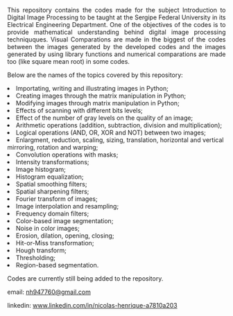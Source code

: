 <div style='text-align: justify;'>

This repository contains the codes made for the subject Introduction to Digital Image Processing to be taught at the Sergipe Federal University in its Electrical Engineering Department. One of the objectives of the codes is to provide mathematical understanding behind digital image processing techniquques. Visual Comparations are made in the biggest of the codes between the images generated by the developed codes and the images generated by using library functions and numerical comparations are made too (like square mean root) in some codes.

</div>

Below are the names of the topics covered by this repository:

<li>Importating, writing and illustrating images in Python;</li>

<li>Creating images through the matrix manipulation in Python;</li>

<li>Modifying images through matrix manipulation in Python;</li>

<li>Effects of scanning with different bits levels;</li>

<li>Effect of the number of gray levels on the quality of an image;</li>

<li>Arithmetic operations (addition, subtraction, division and multiplication);</li>

<li>Logical operations (AND, OR, XOR and NOT) between two images;</li>

<li>Enlargment, reduction, scaling, sizing, translation, horizontal and vertical mirroring, rotation and warping;</li>

<li>Convolution operations with masks;</li>

<li>Intensity transformations;</li>

<li>Image histogram;</li>

<li>Histogram equalization;</li>

<li>Spatial smoothing filters;</li>

<li>Spatial sharpening filters;</li>

<li>Fourier transform of images;</li>

<li>Image interpolation and resampling;</li>

<li>Frequency domain filters;</li>

<li>Color-based image segmentation;</li>

<li>Noise in color images;</li>

<li>Erosion, dilation, opening, closing;</li>

<li>Hit-or-Miss transformation;</li>

<li>Hough transform;</li>

<li>Thresholding;</li>

<li>Region-based segmentation.</li>

Codes are currently still being added to the repository.

email: nh947760@gmail.com

linkedin: www.linkedin.com/in/nicolas-henrique-a7810a203
